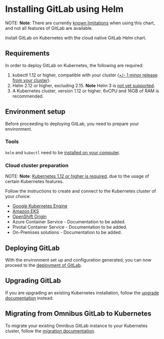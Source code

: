 # Installing GitLab using Helm

NOTE: **Note**:
There are currently [known limitations](../index.md#limitations)
when using this chart, and not all features of GitLab are available.

Install GitLab on Kubernetes with the cloud native GitLab Helm chart.

## Requirements

In order to deploy GitLab on Kubernetes, the following are required:

1. kubectl 1.12 or higher, compatible with your cluster
   ([+/- 1 minor release from your cluster](https://kubernetes.io/docs/tasks/tools/install-kubectl/#before-you-begin)).
1. Helm 2.12 or higher, excluding 2.15. **Note** Helm 3 is [not yet supported](https://gitlab.com/gitlab-org/charts/gitlab/issues?label_name%5B%5D=Helm+3).
1. A Kubernetes cluster, version 1.12 or higher. 6vCPU and 16GB of RAM is recommended.

## Environment setup

Before proceeding to deploying GitLab, you need to prepare your environment.

### Tools

`helm` and `kubectl` need to be [installed on your computer](tools.md).

### Cloud cluster preparation

NOTE: **Note**:
[Kubernetes 1.12 or higher is required](#requirements), due to the usage of certain
Kubernetes features.

Follow the instructions to create and connect to the Kubernetes cluster of your
choice:

- [Google Kubernetes Engine](cloud/gke.md)
- [Amazon EKS](cloud/eks.md)
- [OpenShift Origin](cloud/openshift.md)
- Azure Container Service - Documentation to be added.
- Pivotal Container Service - Documentation to be added.
- On-Premises solutions - Documentation to be added.

## Deploying GitLab

With the environment set up and configuration generated, you can now proceed to
the [deployment of GitLab](deployment.md).

## Upgrading GitLab

If you are upgrading an existing Kubernetes installation, follow the
[upgrade documentation](upgrade.md) instead.

## Migrating from Omnibus GitLab to Kubernetes

To migrate your existing Omnibus GitLab instance to your Kubernetes cluster,
follow the [migration documentation](migration/index.md).
